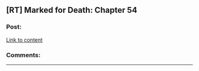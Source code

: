 ## [RT] Marked for Death: Chapter 54

### Post:

[Link to content](https://forums.sufficientvelocity.com/posts/6372178/)

### Comments:

---

